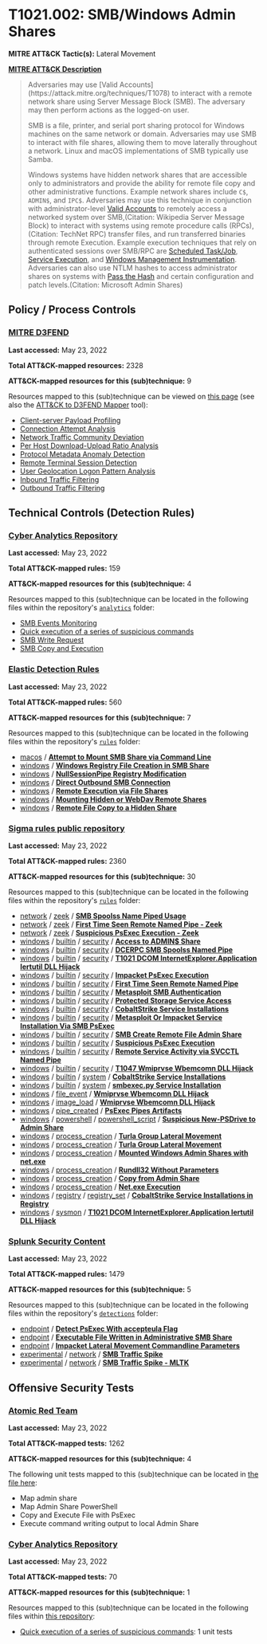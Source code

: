 # T1021.002: SMB/Windows Admin Shares
**MITRE ATT&CK Tactic(s):** Lateral Movement

**[MITRE ATT&CK Description](https://attack.mitre.org/techniques/T1021/002)**
<blockquote>Adversaries may use [Valid Accounts](https://attack.mitre.org/techniques/T1078) to interact with a remote network share using Server Message Block (SMB). The adversary may then perform actions as the logged-on user.

SMB is a file, printer, and serial port sharing protocol for Windows machines on the same network or domain. Adversaries may use SMB to interact with file shares, allowing them to move laterally throughout a network. Linux and macOS implementations of SMB typically use Samba.

Windows systems have hidden network shares that are accessible only to administrators and provide the ability for remote file copy and other administrative functions. Example network shares include `C$`, `ADMIN$`, and `IPC$`. Adversaries may use this technique in conjunction with administrator-level [Valid Accounts](https://attack.mitre.org/techniques/T1078) to remotely access a networked system over SMB,(Citation: Wikipedia Server Message Block) to interact with systems using remote procedure calls (RPCs),(Citation: TechNet RPC) transfer files, and run transferred binaries through remote Execution. Example execution techniques that rely on authenticated sessions over SMB/RPC are [Scheduled Task/Job](https://attack.mitre.org/techniques/T1053), [Service Execution](https://attack.mitre.org/techniques/T1569/002), and [Windows Management Instrumentation](https://attack.mitre.org/techniques/T1047). Adversaries can also use NTLM hashes to access administrator shares on systems with [Pass the Hash](https://attack.mitre.org/techniques/T1550/002) and certain configuration and patch levels.(Citation: Microsoft Admin Shares)</blockquote>

## Policy / Process Controls
### [MITRE D3FEND](https://d3fend.mitre.org/)
**Last accessed:** May 23, 2022

**Total ATT&CK-mapped resources:** 2328

**ATT&CK-mapped resources for this (sub)technique:** 9

Resources mapped to this (sub)technique can be viewed on [this page](https://d3fend.mitre.org/) (see also the [ATT&CK to D3FEND Mapper](https://d3fend.mitre.org/tools/attack-mapper) tool):

* [Client-server Payload Profiling](https://d3fend.mitre.org/technique/d3f:Client-serverPayloadProfiling)
* [Connection Attempt Analysis](https://d3fend.mitre.org/technique/d3f:ConnectionAttemptAnalysis)
* [Network Traffic Community Deviation](https://d3fend.mitre.org/technique/d3f:NetworkTrafficCommunityDeviation)
* [Per Host Download-Upload Ratio Analysis](https://d3fend.mitre.org/technique/d3f:PerHostDownload-UploadRatioAnalysis)
* [Protocol Metadata Anomaly Detection](https://d3fend.mitre.org/technique/d3f:ProtocolMetadataAnomalyDetection)
* [Remote Terminal Session Detection](https://d3fend.mitre.org/technique/d3f:RemoteTerminalSessionDetection)
* [User Geolocation Logon Pattern Analysis](https://d3fend.mitre.org/technique/d3f:UserGeolocationLogonPatternAnalysis)
* [Inbound Traffic Filtering](https://d3fend.mitre.org/technique/d3f:InboundTrafficFiltering)
* [Outbound Traffic Filtering](https://d3fend.mitre.org/technique/d3f:OutboundTrafficFiltering)

## Technical Controls (Detection Rules)
### [Cyber Analytics Repository](https://car.mitre.org)
**Last accessed:** May 23, 2022

**Total ATT&CK-mapped rules:** 159

**ATT&CK-mapped resources for this (sub)technique:** 4

Resources mapped to this (sub)technique can be located in the following files within the repository's <code>[analytics](https://github.com/mitre-attack/car/blob/master/analytics)</code> folder:

* [SMB Events Monitoring](https://github.com/mitre-attack/car/tree/master/analytics/CAR-2013-01-003.yaml)
* [Quick execution of a series of suspicious commands](https://github.com/mitre-attack/car/tree/master/analytics/CAR-2013-04-002.yaml)
* [SMB Write Request](https://github.com/mitre-attack/car/tree/master/analytics/CAR-2013-05-003.yaml)
* [SMB Copy and Execution](https://github.com/mitre-attack/car/tree/master/analytics/CAR-2013-05-005.yaml)

### [Elastic Detection Rules](https://github.com/elastic/detection-rules)
**Last accessed:** May 23, 2022

**Total ATT&CK-mapped rules:** 560

**ATT&CK-mapped resources for this (sub)technique:** 7

Resources mapped to this (sub)technique can be located in the following files within the repository's <code>[rules](https://github.com/elastic/detection-rules/tree/main/rules)</code> folder:

* [macos](https://github.com/elastic/detection-rules/tree/main/rules/macos/) / **[Attempt to Mount SMB Share via Command Line](https://github.com/elastic/detection-rules/blob/main/rules/macos/lateral_movement_mounting_smb_share.toml)**
* [windows](https://github.com/elastic/detection-rules/tree/main/rules/windows/) / **[Windows Registry File Creation in SMB Share](https://github.com/elastic/detection-rules/blob/main/rules/windows/credential_access_moving_registry_hive_via_smb.toml)**
* [windows](https://github.com/elastic/detection-rules/tree/main/rules/windows/) / **[NullSessionPipe Registry Modification](https://github.com/elastic/detection-rules/blob/main/rules/windows/lateral_movement_defense_evasion_lanman_nullsessionpipe_modification.toml)**
* [windows](https://github.com/elastic/detection-rules/tree/main/rules/windows/) / **[Direct Outbound SMB Connection](https://github.com/elastic/detection-rules/blob/main/rules/windows/lateral_movement_direct_outbound_smb_connection.toml)**
* [windows](https://github.com/elastic/detection-rules/tree/main/rules/windows/) / **[Remote Execution via File Shares](https://github.com/elastic/detection-rules/blob/main/rules/windows/lateral_movement_execution_via_file_shares_sequence.toml)**
* [windows](https://github.com/elastic/detection-rules/tree/main/rules/windows/) / **[Mounting Hidden or WebDav Remote Shares](https://github.com/elastic/detection-rules/blob/main/rules/windows/lateral_movement_mount_hidden_or_webdav_share_net.toml)**
* [windows](https://github.com/elastic/detection-rules/tree/main/rules/windows/) / **[Remote File Copy to a Hidden Share](https://github.com/elastic/detection-rules/blob/main/rules/windows/lateral_movement_remote_file_copy_hidden_share.toml)**

### [Sigma rules public repository](https://github.com/SigmaHQ/sigma)
**Last accessed:** May 23, 2022

**Total ATT&CK-mapped rules:** 2360

**ATT&CK-mapped resources for this (sub)technique:** 30

Resources mapped to this (sub)technique can be located in the following files within the repository's <code>[rules](https://github.com/SigmaHQ/sigma/tree/master/rules)</code> folder:

* [network](https://github.com/SigmaHQ/sigma/tree/master/rules/network/) / [zeek](https://github.com/SigmaHQ/sigma/tree/master/rules/network/zeek/) / **[SMB Spoolss Name Piped Usage](https://github.com/SigmaHQ/sigma/blob/master/rules/network/zeek/zeek_dce_rpc_smb_spoolss_named_pipe.yml)**
* [network](https://github.com/SigmaHQ/sigma/tree/master/rules/network/) / [zeek](https://github.com/SigmaHQ/sigma/tree/master/rules/network/zeek/) / **[First Time Seen Remote Named Pipe - Zeek](https://github.com/SigmaHQ/sigma/blob/master/rules/network/zeek/zeek_smb_converted_win_lm_namedpipe.yml)**
* [network](https://github.com/SigmaHQ/sigma/tree/master/rules/network/) / [zeek](https://github.com/SigmaHQ/sigma/tree/master/rules/network/zeek/) / **[Suspicious PsExec Execution - Zeek](https://github.com/SigmaHQ/sigma/blob/master/rules/network/zeek/zeek_smb_converted_win_susp_psexec.yml)**
* [windows](https://github.com/SigmaHQ/sigma/tree/master/rules/windows/) / [builtin](https://github.com/SigmaHQ/sigma/tree/master/rules/windows/builtin/) / [security](https://github.com/SigmaHQ/sigma/tree/master/rules/windows/builtin/security/) / **[Access to ADMIN$ Share](https://github.com/SigmaHQ/sigma/blob/master/rules/windows/builtin/security/win_admin_share_access.yml)**
* [windows](https://github.com/SigmaHQ/sigma/tree/master/rules/windows/) / [builtin](https://github.com/SigmaHQ/sigma/tree/master/rules/windows/builtin/) / [security](https://github.com/SigmaHQ/sigma/tree/master/rules/windows/builtin/security/) / **[DCERPC SMB Spoolss Named Pipe](https://github.com/SigmaHQ/sigma/blob/master/rules/windows/builtin/security/win_dce_rpc_smb_spoolss_named_pipe.yml)**
* [windows](https://github.com/SigmaHQ/sigma/tree/master/rules/windows/) / [builtin](https://github.com/SigmaHQ/sigma/tree/master/rules/windows/builtin/) / [security](https://github.com/SigmaHQ/sigma/tree/master/rules/windows/builtin/security/) / **[T1021 DCOM InternetExplorer.Application Iertutil DLL Hijack](https://github.com/SigmaHQ/sigma/blob/master/rules/windows/builtin/security/win_dcom_iertutil_dll_hijack.yml)**
* [windows](https://github.com/SigmaHQ/sigma/tree/master/rules/windows/) / [builtin](https://github.com/SigmaHQ/sigma/tree/master/rules/windows/builtin/) / [security](https://github.com/SigmaHQ/sigma/tree/master/rules/windows/builtin/security/) / **[Impacket PsExec Execution](https://github.com/SigmaHQ/sigma/blob/master/rules/windows/builtin/security/win_impacket_psexec.yml)**
* [windows](https://github.com/SigmaHQ/sigma/tree/master/rules/windows/) / [builtin](https://github.com/SigmaHQ/sigma/tree/master/rules/windows/builtin/) / [security](https://github.com/SigmaHQ/sigma/tree/master/rules/windows/builtin/security/) / **[First Time Seen Remote Named Pipe](https://github.com/SigmaHQ/sigma/blob/master/rules/windows/builtin/security/win_lm_namedpipe.yml)**
* [windows](https://github.com/SigmaHQ/sigma/tree/master/rules/windows/) / [builtin](https://github.com/SigmaHQ/sigma/tree/master/rules/windows/builtin/) / [security](https://github.com/SigmaHQ/sigma/tree/master/rules/windows/builtin/security/) / **[Metasploit SMB Authentication](https://github.com/SigmaHQ/sigma/blob/master/rules/windows/builtin/security/win_metasploit_authentication.yml)**
* [windows](https://github.com/SigmaHQ/sigma/tree/master/rules/windows/) / [builtin](https://github.com/SigmaHQ/sigma/tree/master/rules/windows/builtin/) / [security](https://github.com/SigmaHQ/sigma/tree/master/rules/windows/builtin/security/) / **[Protected Storage Service Access](https://github.com/SigmaHQ/sigma/blob/master/rules/windows/builtin/security/win_protected_storage_service_access.yml)**
* [windows](https://github.com/SigmaHQ/sigma/tree/master/rules/windows/) / [builtin](https://github.com/SigmaHQ/sigma/tree/master/rules/windows/builtin/) / [security](https://github.com/SigmaHQ/sigma/tree/master/rules/windows/builtin/security/) / **[CobaltStrike Service Installations](https://github.com/SigmaHQ/sigma/blob/master/rules/windows/builtin/security/win_security_cobaltstrike_service_installs.yml)**
* [windows](https://github.com/SigmaHQ/sigma/tree/master/rules/windows/) / [builtin](https://github.com/SigmaHQ/sigma/tree/master/rules/windows/builtin/) / [security](https://github.com/SigmaHQ/sigma/tree/master/rules/windows/builtin/security/) / **[Metasploit Or Impacket Service Installation Via SMB PsExec](https://github.com/SigmaHQ/sigma/blob/master/rules/windows/builtin/security/win_security_metasploit_or_impacket_smb_psexec_service_install.yml)**
* [windows](https://github.com/SigmaHQ/sigma/tree/master/rules/windows/) / [builtin](https://github.com/SigmaHQ/sigma/tree/master/rules/windows/builtin/) / [security](https://github.com/SigmaHQ/sigma/tree/master/rules/windows/builtin/security/) / **[SMB Create Remote File Admin Share](https://github.com/SigmaHQ/sigma/blob/master/rules/windows/builtin/security/win_smb_file_creation_admin_shares.yml)**
* [windows](https://github.com/SigmaHQ/sigma/tree/master/rules/windows/) / [builtin](https://github.com/SigmaHQ/sigma/tree/master/rules/windows/builtin/) / [security](https://github.com/SigmaHQ/sigma/tree/master/rules/windows/builtin/security/) / **[Suspicious PsExec Execution](https://github.com/SigmaHQ/sigma/blob/master/rules/windows/builtin/security/win_susp_psexec.yml)**
* [windows](https://github.com/SigmaHQ/sigma/tree/master/rules/windows/) / [builtin](https://github.com/SigmaHQ/sigma/tree/master/rules/windows/builtin/) / [security](https://github.com/SigmaHQ/sigma/tree/master/rules/windows/builtin/security/) / **[Remote Service Activity via SVCCTL Named Pipe](https://github.com/SigmaHQ/sigma/blob/master/rules/windows/builtin/security/win_svcctl_remote_service.yml)**
* [windows](https://github.com/SigmaHQ/sigma/tree/master/rules/windows/) / [builtin](https://github.com/SigmaHQ/sigma/tree/master/rules/windows/builtin/) / [security](https://github.com/SigmaHQ/sigma/tree/master/rules/windows/builtin/security/) / **[T1047 Wmiprvse Wbemcomn DLL Hijack](https://github.com/SigmaHQ/sigma/blob/master/rules/windows/builtin/security/win_wmiprvse_wbemcomn_dll_hijack.yml)**
* [windows](https://github.com/SigmaHQ/sigma/tree/master/rules/windows/) / [builtin](https://github.com/SigmaHQ/sigma/tree/master/rules/windows/builtin/) / [system](https://github.com/SigmaHQ/sigma/tree/master/rules/windows/builtin/system/) / **[CobaltStrike Service Installations](https://github.com/SigmaHQ/sigma/blob/master/rules/windows/builtin/system/win_cobaltstrike_service_installs.yml)**
* [windows](https://github.com/SigmaHQ/sigma/tree/master/rules/windows/) / [builtin](https://github.com/SigmaHQ/sigma/tree/master/rules/windows/builtin/) / [system](https://github.com/SigmaHQ/sigma/tree/master/rules/windows/builtin/system/) / **[smbexec.py Service Installation](https://github.com/SigmaHQ/sigma/blob/master/rules/windows/builtin/system/win_hack_smbexec.yml)**
* [windows](https://github.com/SigmaHQ/sigma/tree/master/rules/windows/) / [file_event](https://github.com/SigmaHQ/sigma/tree/master/rules/windows/file_event/) / **[Wmiprvse Wbemcomn DLL Hijack](https://github.com/SigmaHQ/sigma/blob/master/rules/windows/file_event/file_event_win_wmiprvse_wbemcomn_dll_hijack.yml)**
* [windows](https://github.com/SigmaHQ/sigma/tree/master/rules/windows/) / [image_load](https://github.com/SigmaHQ/sigma/tree/master/rules/windows/image_load/) / **[Wmiprvse Wbemcomn DLL Hijack](https://github.com/SigmaHQ/sigma/blob/master/rules/windows/image_load/image_load_wmiprvse_wbemcomn_dll_hijack.yml)**
* [windows](https://github.com/SigmaHQ/sigma/tree/master/rules/windows/) / [pipe_created](https://github.com/SigmaHQ/sigma/tree/master/rules/windows/pipe_created/) / **[PsExec Pipes Artifacts](https://github.com/SigmaHQ/sigma/blob/master/rules/windows/pipe_created/pipe_created_psexec_pipes_artifacts.yml)**
* [windows](https://github.com/SigmaHQ/sigma/tree/master/rules/windows/) / [powershell](https://github.com/SigmaHQ/sigma/tree/master/rules/windows/powershell/) / [powershell_script](https://github.com/SigmaHQ/sigma/tree/master/rules/windows/powershell/powershell_script/) / **[Suspicious New-PSDrive to Admin Share](https://github.com/SigmaHQ/sigma/blob/master/rules/windows/powershell/powershell_script/posh_ps_susp_new_psdrive.yml)**
* [windows](https://github.com/SigmaHQ/sigma/tree/master/rules/windows/) / [process_creation](https://github.com/SigmaHQ/sigma/tree/master/rules/windows/process_creation/) / **[Turla Group Lateral Movement](https://github.com/SigmaHQ/sigma/blob/master/rules/windows/process_creation/proc_creation_win_apt_turla_commands_critical.yml)**
* [windows](https://github.com/SigmaHQ/sigma/tree/master/rules/windows/) / [process_creation](https://github.com/SigmaHQ/sigma/tree/master/rules/windows/process_creation/) / **[Turla Group Lateral Movement](https://github.com/SigmaHQ/sigma/blob/master/rules/windows/process_creation/proc_creation_win_apt_turla_commands_medium.yml)**
* [windows](https://github.com/SigmaHQ/sigma/tree/master/rules/windows/) / [process_creation](https://github.com/SigmaHQ/sigma/tree/master/rules/windows/process_creation/) / **[Mounted Windows Admin Shares with net.exe](https://github.com/SigmaHQ/sigma/blob/master/rules/windows/process_creation/proc_creation_win_net_use_admin_share.yml)**
* [windows](https://github.com/SigmaHQ/sigma/tree/master/rules/windows/) / [process_creation](https://github.com/SigmaHQ/sigma/tree/master/rules/windows/process_creation/) / **[Rundll32 Without Parameters](https://github.com/SigmaHQ/sigma/blob/master/rules/windows/process_creation/proc_creation_win_rundll32_without_parameters.yml)**
* [windows](https://github.com/SigmaHQ/sigma/tree/master/rules/windows/) / [process_creation](https://github.com/SigmaHQ/sigma/tree/master/rules/windows/process_creation/) / **[Copy from Admin Share](https://github.com/SigmaHQ/sigma/blob/master/rules/windows/process_creation/proc_creation_win_susp_copy_lateral_movement.yml)**
* [windows](https://github.com/SigmaHQ/sigma/tree/master/rules/windows/) / [process_creation](https://github.com/SigmaHQ/sigma/tree/master/rules/windows/process_creation/) / **[Net.exe Execution](https://github.com/SigmaHQ/sigma/blob/master/rules/windows/process_creation/proc_creation_win_susp_net_execution.yml)**
* [windows](https://github.com/SigmaHQ/sigma/tree/master/rules/windows/) / [registry](https://github.com/SigmaHQ/sigma/tree/master/rules/windows/registry/) / [registry_set](https://github.com/SigmaHQ/sigma/tree/master/rules/windows/registry/registry_set/) / **[CobaltStrike Service Installations in Registry](https://github.com/SigmaHQ/sigma/blob/master/rules/windows/registry/registry_set/registry_set_cobaltstrike_service_installs.yml)**
* [windows](https://github.com/SigmaHQ/sigma/tree/master/rules/windows/) / [sysmon](https://github.com/SigmaHQ/sigma/tree/master/rules/windows/sysmon/) / **[T1021 DCOM InternetExplorer.Application Iertutil DLL Hijack](https://github.com/SigmaHQ/sigma/blob/master/rules/windows/sysmon/sysmon_dcom_iertutil_dll_hijack.yml)**

### [Splunk Security Content](https://github.com/splunk/security_content)
**Last accessed:** May 23, 2022

**Total ATT&CK-mapped rules:** 1479

**ATT&CK-mapped resources for this (sub)technique:** 5

Resources mapped to this (sub)technique can be located in the following files within the repository's <code>[detections](https://github.com/splunk/security_content/tree/develop/detections)</code> folder:

* [endpoint](https://github.com/splunk/security_content/tree/develop/detections/endpoint/) / **[Detect PsExec With accepteula Flag](https://github.com/splunk/security_content/blob/develop/detections/endpoint/detect_psexec_with_accepteula_flag.yml)**
* [endpoint](https://github.com/splunk/security_content/tree/develop/detections/endpoint/) / **[Executable File Written in Administrative SMB Share](https://github.com/splunk/security_content/blob/develop/detections/endpoint/executable_file_written_in_administrative_smb_share.yml)**
* [endpoint](https://github.com/splunk/security_content/tree/develop/detections/endpoint/) / **[Impacket Lateral Movement Commandline Parameters](https://github.com/splunk/security_content/blob/develop/detections/endpoint/impacket_lateral_movement_commandline_parameters.yml)**
* [experimental](https://github.com/splunk/security_content/tree/develop/detections/experimental/) / [network](https://github.com/splunk/security_content/tree/develop/detections/experimental/network/) / **[SMB Traffic Spike](https://github.com/splunk/security_content/blob/develop/detections/experimental/network/smb_traffic_spike.yml)**
* [experimental](https://github.com/splunk/security_content/tree/develop/detections/experimental/) / [network](https://github.com/splunk/security_content/tree/develop/detections/experimental/network/) / **[SMB Traffic Spike - MLTK](https://github.com/splunk/security_content/blob/develop/detections/experimental/network/smb_traffic_spike___mltk.yml)**


## Offensive Security Tests
### [Atomic Red Team](https://github.com/redcanaryco/atomic-red-team)
**Last accessed:** May 23, 2022

**Total ATT&CK-mapped tests:** 1262

**ATT&CK-mapped resources for this (sub)technique:** 4

The following unit tests mapped to this (sub)technique can be located in [the file here](https://github.com/redcanaryco/atomic-red-team/tree/master/atomics/T1021.002/T1021.002.yaml):

* Map admin share
* Map Admin Share PowerShell
* Copy and Execute File with PsExec
* Execute command writing output to local Admin Share

### [Cyber Analytics Repository](https://car.mitre.org)
**Last accessed:** May 23, 2022

**Total ATT&CK-mapped tests:** 70

**ATT&CK-mapped resources for this (sub)technique:** 1

Resources mapped to this (sub)technique can be located in the following files within [this repository](https://github.com/mitre-attack/car/blob/master/analytics):

* [Quick execution of a series of suspicious commands](https://github.com/mitre-attack/car/tree/master/analytics/CAR-2013-04-002.yaml): 1 unit tests

